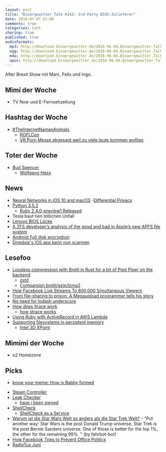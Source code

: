 ```yaml
---
layout: post
title: "Binärgewitter Talk #152: 3rd Party BIOS-Zulieferer"
date: 2016-07-07 01:00
comments: true
categories: talk
sharing: true
published: true
audioformats:
  mp3: http://download.binaergewitter.de/2016-06-04.Binaergewitter.Talk.152.mp3
  ogg: http://download.binaergewitter.de/2016-06-04.Binaergewitter.Talk.152.ogg
  m4a: http://download.binaergewitter.de/2016-06-04.Binaergewitter.Talk.152.m4a
  opus: http://download.binaergewitter.de/2016-06-04.Binaergewitter.Talk.152.opus
---
```

After Brexit Show mit Marc, Felix und Ingo.

## Mimi der Woche
- TV Now und E-Fernsehzeitung

## Hashtag der Woche

- [#TheInternetNamesAnimals](http://www.sadanduseless.com/2016/06/internet-names-animals/)
    * [ROFLCon](https://en.wikipedia.org/wiki/ROFLCon)
    * [VR Porn Messe abgesagt weil zu viele leute kommen wollten](http://thenextweb.com/insider/2016/07/04/vr-porn-festival-people-cant-come/)

## Toter der Woche
- [Bud Spencer](https://en.wikipedia.org/wiki/Bud_Spencer)
    * [Wolfgang Hess](https://de.wikipedia.org/wiki/Wolfgang_Hess_\(Synchronsprecher\))

## News
- [Neural Networks in iOS 10 and macOS](https://www.bignerdranch.com/blog/neural-networks-in-ios-10-and-macos/)
-[Differential Privacy](https://de.wikipedia.org/wiki/Differential_Privacy)
- [Python 3.5.2](https://www.python.org/downloads/release/python-352/)
    * [Ruby 2.4.0-preview1 Released](https://www.ruby-lang.org/en/news/2016/06/20/ruby-2-4-0-preview1-released/)
- Tesla baut nen tötlichen Unfall
- [Lenovo BIOS Lücke](http://www.heise.de/newsticker/meldung/Lenovo-warnt-vor-ungepatchter-BIOS-Luecke-3253349.html)
- [A ZFS developer’s analysis of the good and bad in Apple’s new APFS file system](http://arstechnica.com/apple/2016/06/a-zfs-developers-analysis-of-the-good-and-bad-in-apples-new-apfs-file-system/)
- [Android Full disk encryption](http://arstechnica.com/security/2016/07/androids-full-disk-encryption-just-got-much-weaker-heres-why/)
- [Dropbox's iOS app kann nun scannen](https://www.engadget.com/2016/06/22/dropbox-ios-app-scanning-sharing-files/)

## Lesefoo
- [Lossless compression with Brotli in Rust for a bit of Pied Piper on the backend](https://blogs.dropbox.com/tech/2016/06/lossless-compression-with-brotli/)
  * [zstd](http://www.zstd.net)
  * [Comparsion brotli/gzip/lzma2](https://cran.r-project.org/web/packages/brotli/vignettes/brotli-2015-09-22.pdf)
- [How Facebook Live Streams To 800,000 Simultaneous Viewers](http://highscalability.com/blog/2016/6/27/how-facebook-live-streams-to-800000-simultaneous-viewers.html)
- [From file-sharing to prison: A Megaupload programmer tells his story](http://arstechnica.com/tech-policy/2016/06/from-file-sharing-to-prison-a-megaupload-programmer-tells-his-story/)
- [No need for lodash underscore](https://github.com/cht8687/You-Dont-Need-Lodash-Underscore)
- [How does ltrace work](http://blog.packagecloud.io/eng/2016/03/14/how-does-ltrace-work/)
    * [how strace works](http://blog.packagecloud.io/eng/2016/02/29/how-does-strace-work/)
- [Using Ruby with ActiveRecord in AWS Lambda](http://www.adomokos.com/2016/06/using-ruby-with-activerecord-in-aws.html)
- [Supporting filesystems in persistent memory](http://lwn.net/Articles/610174/)
    * [Intel 3D XPoint](http://www.intel.com/content/www/us/en/architecture-and-technology/3d-xpoint-unveiled-video.html)

## Mimimi der Woche
- o2 Homezone

## Picks
* [know your meme: How is Babby formed](http://knowyourmeme.com/memes/how-is-babby-formed)
- [Steam Controller](http://store.steampowered.com/app/353370/)
- [Leak Checker](https://sec.hpi.uni-potsdam.de/leak-checker/search?lang=de)
    * [have i been pwned](https://haveibeenpwned.com/)
- [ShellCheck](https://github.com/koalaman/shellcheck)
   * [ShellCheck as a Service](https://twitter.com/makefoo/status/750034961139367936)
- [Warum ist die Star Wars Welt so anders als die Star Trek Welt?](http://marginalrevolution.com/marginalrevolution/2016/07/why-did-the-stars-wars-and-star-trek-worlds-turn-out-so-differently.html) - "Put another way: Star Wars is the post Donald Trump universe, Star Trek is the post Bernie Sanders universe. One of those is better for the top 1%, the other for the remaining 99%. " (by fahrbot-bot)
- [How Facebook Tries to Prevent Office Politics](https://hbr.org/2016/06/how-facebook-tries-to-prevent-office-politics)
- [RadioTux Juni](https://www.radiotux.de/index.php?/archives/8015-RadioTux-Sendung-Juni-2016.html)

